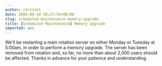 ```yaml
---
author: christel
date: 2005-09-10 10:27:54+00:00
slug: scheduled-maintenance-memory-upgrade
title: [Scheduled Maintenance] Memory Upgrade
imported: yes
---
```

We'll be restarting a main rotation server on either Monday or Tuesday at   5:00am, in order to perform a memory upgrade. The server has been removed   from rotation and, so far, no more than about 2,000 users should be   affected. Thanks in advance for your patience and understanding.
